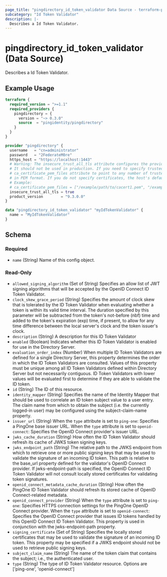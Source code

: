 ```yaml
---
page_title: "pingdirectory_id_token_validator Data Source - terraform-provider-pingdirectory"
subcategory: "Id Token Validator"
description: |-
  Describes a Id Token Validator.
---
```


# pingdirectory_id_token_validator (Data Source)

Describes a Id Token Validator.

## Example Usage

```terraform
terraform {
  required_version = ">=1.1"
  required_providers {
    pingdirectory = {
      version = "~> 0.3.0"
      source  = "pingidentity/pingdirectory"
    }
  }
}

provider "pingdirectory" {
  username   = "cn=administrator"
  password   = "2FederateM0re"
  https_host = "https://localhost:1443"
  # Warning: The insecure_trust_all_tls attribute configures the provider to trust any certificate presented by the PingDirectory server.
  # It should not be used in production. If you need to specify trusted CA certificates, use the
  # ca_certificate_pem_files attribute to point to any number of trusted CA certificate files
  # in PEM format. If you do not specify certificates, the host's default root CA set will be used.
  # Example:
  # ca_certificate_pem_files = ["/example/path/to/cacert1.pem", "/example/path/to/cacert2.pem"]
  insecure_trust_all_tls = true
  product_version        = "9.3.0.0"
}

data "pingdirectory_id_token_validator" "myIdTokenValidator" {
  name = "MyIdTokenValidator"
}
```

<!-- schema generated by tfplugindocs -->
## Schema

### Required

- `name` (String) Name of this config object.

### Read-Only

- `allowed_signing_algorithm` (Set of String) Specifies an allow list of JWT signing algorithms that will be accepted by the OpenID Connect ID Token Validator.
- `clock_skew_grace_period` (String) Specifies the amount of clock skew that is tolerated by the ID Token Validator when evaluating whether a token is within its valid time interval. The duration specified by this parameter will be subtracted from the token's not-before (nbf) time and added to the token's expiration (exp) time, if present, to allow for any time difference between the local server's clock and the token issuer's clock.
- `description` (String) A description for this ID Token Validator
- `enabled` (Boolean) Indicates whether this ID Token Validator is enabled for use in the Directory Server.
- `evaluation_order_index` (Number) When multiple ID Token Validators are defined for a single Directory Server, this property determines the order in which the ID Token Validators are consulted. Values of this property must be unique among all ID Token Validators defined within Directory Server but not necessarily contiguous. ID Token Validators with lower values will be evaluated first to determine if they are able to validate the ID token.
- `id` (String) The ID of this resource.
- `identity_mapper` (String) Specifies the name of the Identity Mapper that should be used to correlate an ID token subject value to a user entry. The claim name from which to obtain the subject (i.e. the currently logged-in user) may be configured using the subject-claim-name property.
- `issuer_url` (String) When the `type` attribute is set to `ping-one`: Specifies a PingOne base issuer URL. When the `type` attribute is set to `openid-connect`: Specifies the OpenID Connect provider's issuer URL.
- `jwks_cache_duration` (String) How often the ID Token Validator should refresh its cache of JWKS token signing keys.
- `jwks_endpoint_path` (String) The relative path to the JWKS endpoint from which to retrieve one or more public signing keys that may be used to validate the signature of an incoming ID token. This path is relative to the base_url property defined for the validator's OpenID Connect provider. If jwks-endpoint-path is specified, the OpenID Connect ID Token Validator will not consult locally stored certificates for validating token signatures.
- `openid_connect_metadata_cache_duration` (String) How often the PingOne ID Token Validator should refresh its stored cache of OpenID Connect-related metadata.
- `openid_connect_provider` (String) When the `type` attribute is set to `ping-one`: Specifies HTTPS connection settings for the PingOne OpenID Connect provider. When the `type` attribute is set to `openid-connect`: Specifies the OpenID Connect provider that issues ID tokens handled by this OpenID Connect ID Token Validator. This property is used in conjunction with the jwks-endpoint-path property.
- `signing_certificate` (Set of String) Specifies the locally stored certificates that may be used to validate the signature of an incoming ID token. This property may be specified if a JWKS endpoint should not be used to retrieve public signing keys.
- `subject_claim_name` (String) The name of the token claim that contains the subject; i.e., the authenticated user.
- `type` (String) The type of ID Token Validator resource. Options are ['ping-one', 'openid-connect']

